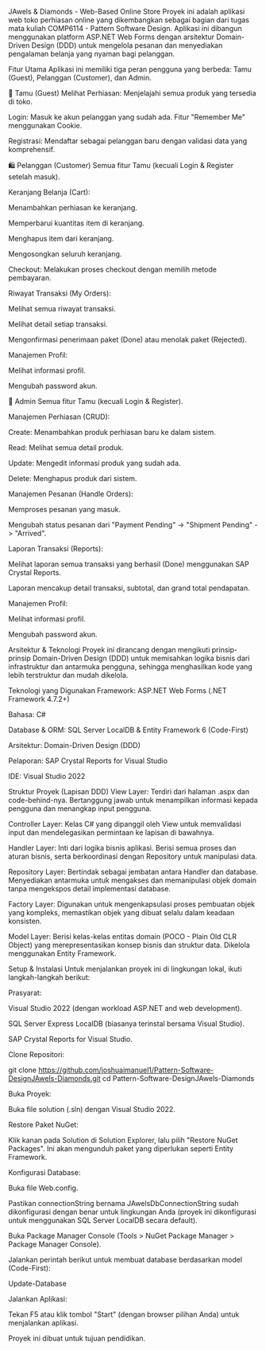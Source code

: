 JAwels & Diamonds - Web-Based Online Store
Proyek ini adalah aplikasi web toko perhiasan online yang dikembangkan sebagai bagian dari tugas mata kuliah COMP6114 - Pattern Software Design. Aplikasi ini dibangun menggunakan platform ASP.NET Web Forms dengan arsitektur Domain-Driven Design (DDD) untuk mengelola pesanan dan menyediakan pengalaman belanja yang nyaman bagi pelanggan.

Fitur Utama
Aplikasi ini memiliki tiga peran pengguna yang berbeda: Tamu (Guest), Pelanggan (Customer), dan Admin.

👤 Tamu (Guest)
Melihat Perhiasan: Menjelajahi semua produk yang tersedia di toko.

Login: Masuk ke akun pelanggan yang sudah ada. Fitur "Remember Me" menggunakan Cookie.

Registrasi: Mendaftar sebagai pelanggan baru dengan validasi data yang komprehensif.

🛍️ Pelanggan (Customer)
Semua fitur Tamu (kecuali Login & Register setelah masuk).

Keranjang Belanja (Cart):

Menambahkan perhiasan ke keranjang.

Memperbarui kuantitas item di keranjang.

Menghapus item dari keranjang.

Mengosongkan seluruh keranjang.

Checkout: Melakukan proses checkout dengan memilih metode pembayaran.

Riwayat Transaksi (My Orders):

Melihat semua riwayat transaksi.

Melihat detail setiap transaksi.

Mengonfirmasi penerimaan paket (Done) atau menolak paket (Rejected).

Manajemen Profil:

Melihat informasi profil.

Mengubah password akun.

👑 Admin
Semua fitur Tamu (kecuali Login & Register).

Manajemen Perhiasan (CRUD):

Create: Menambahkan produk perhiasan baru ke dalam sistem.

Read: Melihat semua detail produk.

Update: Mengedit informasi produk yang sudah ada.

Delete: Menghapus produk dari sistem.

Manajemen Pesanan (Handle Orders):

Memproses pesanan yang masuk.

Mengubah status pesanan dari "Payment Pending" -> "Shipment Pending" -> "Arrived".

Laporan Transaksi (Reports):

Melihat laporan semua transaksi yang berhasil (Done) menggunakan SAP Crystal Reports.

Laporan mencakup detail transaksi, subtotal, dan grand total pendapatan.

Manajemen Profil:

Melihat informasi profil.

Mengubah password akun.

Arsitektur & Teknologi
Proyek ini dirancang dengan mengikuti prinsip-prinsip Domain-Driven Design (DDD) untuk memisahkan logika bisnis dari infrastruktur dan antarmuka pengguna, sehingga menghasilkan kode yang lebih terstruktur dan mudah dikelola.

Teknologi yang Digunakan
Framework: ASP.NET Web Forms (.NET Framework 4.7.2+)

Bahasa: C#

Database & ORM: SQL Server LocalDB & Entity Framework 6 (Code-First)

Arsitektur: Domain-Driven Design (DDD)

Pelaporan: SAP Crystal Reports for Visual Studio

IDE: Visual Studio 2022

Struktur Proyek (Lapisan DDD)
View Layer: Terdiri dari halaman .aspx dan code-behind-nya. Bertanggung jawab untuk menampilkan informasi kepada pengguna dan menangkap input pengguna.

Controller Layer: Kelas C# yang dipanggil oleh View untuk memvalidasi input dan mendelegasikan permintaan ke lapisan di bawahnya.

Handler Layer: Inti dari logika bisnis aplikasi. Berisi semua proses dan aturan bisnis, serta berkoordinasi dengan Repository untuk manipulasi data.

Repository Layer: Bertindak sebagai jembatan antara Handler dan database. Menyediakan antarmuka untuk mengakses dan memanipulasi objek domain tanpa mengekspos detail implementasi database.

Factory Layer: Digunakan untuk mengenkapsulasi proses pembuatan objek yang kompleks, memastikan objek yang dibuat selalu dalam keadaan konsisten.

Model Layer: Berisi kelas-kelas entitas domain (POCO - Plain Old CLR Object) yang merepresentasikan konsep bisnis dan struktur data. Dikelola menggunakan Entity Framework.

Setup & Instalasi
Untuk menjalankan proyek ini di lingkungan lokal, ikuti langkah-langkah berikut:

Prasyarat:

Visual Studio 2022 (dengan workload ASP.NET and web development).

SQL Server Express LocalDB (biasanya terinstal bersama Visual Studio).

SAP Crystal Reports for Visual Studio.

Clone Repositori:

git clone https://github.com/joshuaimanuel1/Pattern-Software-DesignJAwels-Diamonds.git
cd Pattern-Software-DesignJAwels-Diamonds

Buka Proyek:

Buka file solution (.sln) dengan Visual Studio 2022.

Restore Paket NuGet:

Klik kanan pada Solution di Solution Explorer, lalu pilih "Restore NuGet Packages". Ini akan mengunduh paket yang diperlukan seperti Entity Framework.

Konfigurasi Database:

Buka file Web.config.

Pastikan connectionString bernama JAwelsDbConnectionString sudah dikonfigurasi dengan benar untuk lingkungan Anda (proyek ini dikonfigurasi untuk menggunakan SQL Server LocalDB secara default).

Buka Package Manager Console (Tools > NuGet Package Manager > Package Manager Console).

Jalankan perintah berikut untuk membuat database berdasarkan model (Code-First):

Update-Database

Jalankan Aplikasi:

Tekan F5 atau klik tombol "Start" (dengan browser pilihan Anda) untuk menjalankan aplikasi.

Proyek ini dibuat untuk tujuan pendidikan.

